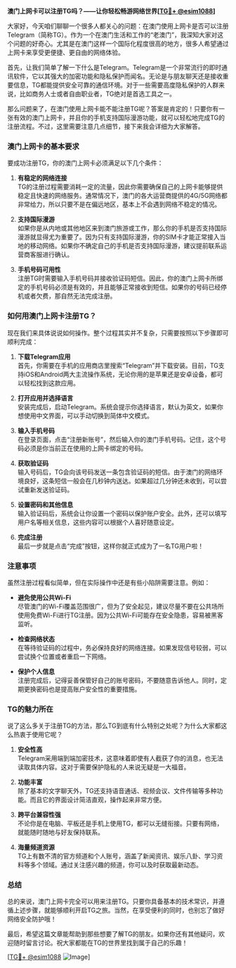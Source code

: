 **澳门上网卡可以注册TG吗？——让你轻松畅游网络世界[[TG💪+ @esim1088](https://t.me/s/esim1088)]**

大家好，今天咱们聊聊一个很多人都关心的问题：在澳门使用上网卡是否可以注册Telegram（简称TG）。作为一个在澳门生活和工作的“老澳门”，我深知大家对这个问题的好奇心。尤其是在澳门这样一个国际化程度很高的地方，很多人希望通过上网卡来享受更便捷、更自由的网络体验。

首先，让我们简单了解一下什么是Telegram。Telegram是一个非常流行的即时通讯软件，它以其强大的加密功能和隐私保护而闻名。无论是与朋友聊天还是接收重要信息，TG都能提供安全可靠的通信环境。对于一些需要高度隐私保护的人群来说，比如商务人士或者自由职业者，TG绝对是首选工具之一。

那么问题来了，在澳门使用上网卡能不能注册TG呢？答案是肯定的！只要你有一张有效的澳门上网卡，并且你的手机支持国际漫游功能，就可以轻松地完成TG的注册流程。不过，这里需要注意几点细节，接下来我会详细为大家解答。

### **澳门上网卡的基本要求**

要成功注册TG，你的澳门上网卡必须满足以下几个条件：

1. **有稳定的网络连接**  
   TG的注册过程需要消耗一定的流量，因此你需要确保自己的上网卡能够提供稳定且快速的网络服务。通常情况下，澳门的各大运营商提供的4G/5G网络都非常给力，所以只要不是在偏远地区，基本上不会遇到网络不稳定的情况。

2. **支持国际漫游**  
   如果你是从内地或其他地区来到澳门旅游或工作，那么你的手机是否支持国际漫游就显得尤为重要了。因为只有支持国际漫游，你的SIM卡才能正常接入当地的移动网络。如果你不确定自己的手机是否支持国际漫游，建议提前联系运营商客服进行确认。

3. **手机号码可用性**  
   注册TG时需要输入手机号码并接收验证码短信。因此，你的澳门上网卡所绑定的手机号码必须是有效的，并且能够正常接收到短信。如果你的号码已经停机或者欠费，那自然无法完成注册。

### **如何用澳门上网卡注册TG？**

现在我们来具体说说如何操作。整个过程其实并不复杂，只需要按照以下步骤即可顺利完成：

1. **下载Telegram应用**  
   首先，你需要在手机的应用商店里搜索“Telegram”并下载安装。目前，TG支持iOS和Android两大主流操作系统，无论你用的是苹果还是安卓设备，都可以轻松找到这款应用。

2. **打开应用并选择语言**  
   安装完成后，启动Telegram。系统会提示你选择语言，默认为英文，如果你想使用中文界面，可以手动切换到简体中文模式。

3. **输入手机号码**  
   在登录页面，点击“注册新账号”，然后输入你的澳门手机号码。记住，这个号码必须是你当前正在使用的上网卡绑定的号码。

4. **获取验证码**  
   输入号码后，TG会向该号码发送一条包含验证码的短信。由于澳门的网络环境良好，这条短信一般会在几秒钟内送达。如果超过几分钟还未收到，可以尝试重新发送验证码。

5. **设置密码和其他信息**  
   输入验证码后，系统会让你设置一个密码以保护账户安全。此外，还可以填写用户名等相关信息，这些内容可以根据个人喜好随意设定。

6. **完成注册**  
   最后一步就是点击“完成”按钮，这样你就正式成为了一名TG用户啦！

### **注意事项**

虽然注册过程看似简单，但在实际操作中还是有些小陷阱需要注意。例如：

- **避免使用公共Wi-Fi**  
  尽管澳门的Wi-Fi覆盖范围很广，但为了安全起见，建议尽量不要在公共场所使用免费Wi-Fi进行TG注册。因为公共Wi-Fi可能存在安全隐患，容易被黑客监听。

- **检查网络状态**  
  在等待验证码的过程中，务必保持良好的网络连接。如果发现信号较弱，可以尝试换个位置或者重启一下网络。

- **保护个人信息**  
  注册完成后，记得妥善保管好自己的账号密码，不要随意告诉他人。同时，定期更换密码也是提高账户安全性的重要措施。

### **TG的魅力所在**

说了这么多关于注册TG的方法，那么TG到底有什么特别之处呢？为什么大家都这么热衷于使用它呢？

1. **安全性高**  
   Telegram采用端到端加密技术，这意味着即使有人截获了你的消息，也无法读取具体内容。这对于需要保护隐私的人来说无疑是一大福音。

2. **功能丰富**  
   除了基本的文字聊天外，TG还支持语音通话、视频会议、文件传输等多种功能。而且它的界面设计简洁直观，操作起来非常方便。

3. **跨平台兼容性强**  
   不论你是在电脑、平板还是手机上使用TG，都可以无缝衔接。只要有网络，就能随时随地与好友保持联系。

4. **海量频道资源**  
   TG上有数不清的官方频道和个人账号，涵盖了新闻资讯、娱乐八卦、学习资料等多个领域。通过关注感兴趣的频道，你可以及时获取最新动态。

### **总结**

总的来说，澳门上网卡完全可以用来注册TG。只要你具备基本的技术常识，并遵循上述步骤，就能够顺利开启TG之旅。当然，在享受便利的同时，也别忘了做好网络安全防护哦！

最后，希望这篇文章能帮助到那些想要了解TG的朋友。如果你还有其他疑问，欢迎随时留言讨论。祝大家都能在TG的世界里找到属于自己的乐趣！

[[TG💪+ @esim1088](https://t.me/s/esim1088) ![Image](https://i.postimg.cc/4NQfJmqS/Snipaste-2025-05-13-00-14-12.png)]